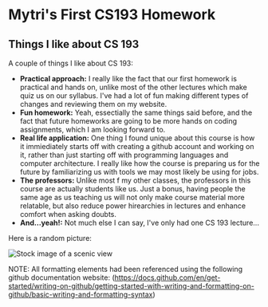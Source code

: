 # Mytri's First CS193 Homework

## Things I like about CS 193

A couple of things I like about CS 193:

- __Practical approach:__ I really like the fact that our first homework is practical and hands on, unlike most of the other lectures which make quiz us on our syllabus. I've had a lot of fun making different types of changes and reviewing them on my website.
- __Fun homework:__ Yeah, essectially the same things said before, and the fact that future homeworks are going to be more hands on coding assignments, which I am looking forward to.
- __Real life application:__ One thing I found unique about this course is how it immiediately starts off with creating a github account and working on it, rather than just starting off with programming languages and computer architecture. I really like how the course is preparing us for the future by familiarizing us with tools we may most likely be using for jobs.
- __The professors:__ Unlike most f my other classes, the professors in this course are actually students like us. Just a bonus, having people the same age as us teaching us will not only make course material more relatable, but also reduce power hirearchies in lectures and enhance comfort when asking doubts.
- __And...yeah!:__ Not much else I can say, I've only had one CS 193 lecture...

Here is a random picture:

![Stock image of a scenic view](https://plus.unsplash.com/premium_photo-1668024966086-bd66ba04262f?q=80&w=2692&auto=format&fit=crop&ixlib=rb-4.1.0&ixid=M3wxMjA3fDB8MHxwaG90by1wYWdlfHx8fGVufDB8fHx8fA%3D%3D)

NOTE: All formatting elements had been referenced using the following github documentation website: (https://docs.github.com/en/get-started/writing-on-github/getting-started-with-writing-and-formatting-on-github/basic-writing-and-formatting-syntax)

